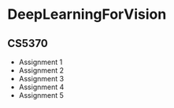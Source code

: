 # DeepLearningForVision
## CS5370
- Assignment 1 
- Assignment 2
- Assignment 3
- Assignment 4
- Assignment 5
